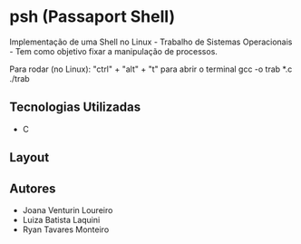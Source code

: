 # psh (Passaport Shell)
Implementação de uma Shell no Linux - Trabalho de Sistemas Operacionais - Tem como objetivo fixar a manipulação de processos.

Para rodar (no Linux):
"ctrl" + "alt" + "t" para abrir o terminal
gcc -o trab *.c 
./trab 

## Tecnologias Utilizadas
- C

## Layout

## Autores
- Joana Venturin Loureiro
- Luiza Batista Laquini
- Ryan Tavares Monteiro
